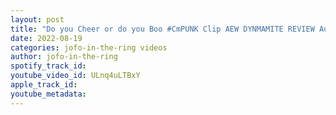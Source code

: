 ```yaml
---
layout: post
title: "Do you Cheer or do you Boo #CmPUNK Clip AEW DYNMAMITE REVIEW August 17 2022"
date: 2022-08-19
categories: jofo-in-the-ring videos
author: jofo-in-the-ring
spotify_track_id: 
youtube_video_id: ULnq4uLTBxY
apple_track_id: 
youtube_metadata: 
---
```

